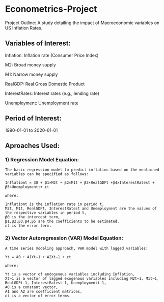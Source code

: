 # Econometrics-Project

Project Outline: A study detailing the impact of Macroeconomic variables on US Inflation Rates.

## Variables of Interest: 
Inflation: Inflation rate (Consumer Price Index)

M2: Broad money supply

M1: Narrow money supply

RealGDP: Real Gross Domestic Product

InterestRates: Interest rates (e.g., lending rate)

Unemployment: Unemployment rate

## Period of Interest: 
1990-01-01 to 2020-01-01


## Aproaches Used:

### 1) Regression Model Equation:
    The basic regression model to predict inflation based on the mentioned variables can be specified as follows:

    Inflationt = β0 + β1×M2t + β2×M1t + β3×RealGDPt +β4×InterestRatest + β5×Unemploymentt+ εt

    where:

    Inflationt​ is the inflation rate in period t,
    M2t, M1t, RealGDPt, InterestRatest and Unemployment​ are the values of the respective variables in period t,
    β0​ is the intercept term,
    β1,β2,β3,β4,β5​ are the coefficients to be estimated,
    εt is the error term.

### 2) Vector Autoregression (VAR) Model Equation:

    A time series modeling approach, VAR model with lagged variables:

    Yt = A0 + A1Yt−1 + A2Xt−1 + εt 

    where:

    Yt​ is a vector of endogenous variables including Inflation​,
    Xt−1 is a vector of lagged exogenous variables including M2t−1​, M1t−1, RealGDPt−1, InterestRatest−1​, Unemploymentt−1,
    A0 is a constant vector,
    A1 and A2​ are coefficient matrices,
    εt is a vector of error terms.
